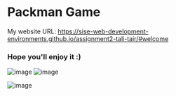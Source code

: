 # Packman Game
 
 My website URL:
 https://sise-web-development-environments.github.io/assignment2-tali-tair/#welcome


### Hope you'll enjoy it :)

![image](https://user-images.githubusercontent.com/49098945/111482513-a3c02c00-873c-11eb-8ef6-2f0b55d946d3.png)
![image](https://user-images.githubusercontent.com/49098945/111481505-b25a1380-873b-11eb-919a-adf85311b911.png)

![image](https://user-images.githubusercontent.com/49098945/111482268-68bdf880-873c-11eb-9939-e7c56b93e1f6.png)
